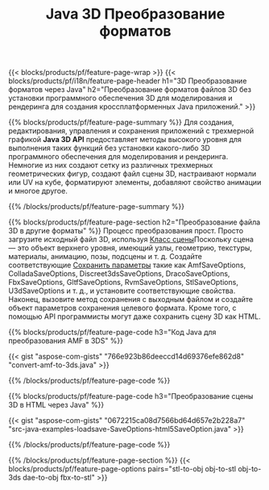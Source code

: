 ﻿---
title: Java 3D Преобразование форматов
url: /ru/java/conversion/
description: Преобразование форматов 3D amf 3ds amf ase att dae drc dxf fbx gltf jt obj ply rvm stl u3d usdz usd vrml x с помощью нескольких строк кода Java с помощью библиотеки Java.
---
{{< blocks/products/pf/feature-page-wrap >}}
{{< blocks/products/pf/i18n/feature-page-header h1="3D Преобразование форматов через Java" h2="Преобразование форматов файлов 3D без установки программного обеспечения 3D для моделирования и рендеринга для создания кроссплатформенных Java приложений." >}}

{{% blocks/products/pf/feature-page-summary %}}
Для создания, редактирования, управления и сохранения приложений с трехмерной графикой **Java 3D API** предоставляет методы высокого уровня для выполнения таких функций без установки какого-либо 3D программного обеспечения для моделирования и рендеринга. Немногие из них создают сетку из различных трехмерных геометрических фигур, создают файл сцены 3D, настраивают нормали или UV на кубе, форматируют элементы, добавляют свойство анимации и многое другое. 

{{% /blocks/products/pf/feature-page-summary %}}

{{% blocks/products/pf/feature-page-section h2="Преобразование файла 3D в другие форматы" %}}
Процесс преобразования прост. Просто загрузите исходный файл 3D, используя [Класс сцены](https://apireference.aspose.com/3d/java/com.aspose.threed/Scene)Поскольку сцена — это объект верхнего уровня, имеющий узлы, геометрию, текстуры, материалы, анимацию, позы, подсцены и т. д. Создайте соответствующие [Сохранить параметры](https://apireference.aspose.com/3d/java/com.aspose.threed/SaveOptions) такие как AmfSaveOptions, ColladaSaveOptions, Discreet3dsSaveOptions, DracoSaveOptions, FbxSaveOptions, GltfSaveOptions, RvmSaveOptions, StlSaveOptions, U3dSaveOptions и т. д., и установите соответствующие свойства. Наконец, вызовите метод сохранения с выходным файлом и создайте объект параметров сохранения целевого формата. Кроме того, с помощью API программисты могут даже сохранить сцену 3D как HTML.


{{% blocks/products/pf/feature-page-code h3="Код Java для преобразования AMF в 3DS" %}}

{{< gist "aspose-com-gists" "766e923b86deeccd14d69376efe862d8" "convert-amf-to-3ds.java" >}}

{{% /blocks/products/pf/feature-page-code %}}


{{% blocks/products/pf/feature-page-code h3="Преобразование сцены 3D в HTML через Java" %}}

{{< gist "aspose-com-gists" "0672215ca08d7566bd64d657e2b228a7" "src-java-examples-loadsave-SaveOptions-html5SaveOption.java" >}}

{{% /blocks/products/pf/feature-page-code %}}

{{% /blocks/products/pf/feature-page-section %}}
{{< blocks/products/pf/feature-page-options pairs="stl-to-obj obj-to-stl obj-to-3ds dae-to-obj fbx-to-stl" >}}